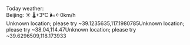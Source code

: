 Today weather:  
Beijing: ☀️   🌡️+3°C 🌬️←0km/h  
Unknown location; please try ~39.1235635,117.1980785Unknown location; please try ~38.04,114.47Unknown location; please try ~39.6296509,118.173933  
